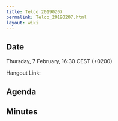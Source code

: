```yaml
---
title: Telco 20190207
permalink: Telco_20190207.html
layout: wiki
---
```


Date
----

Thursday, 7 February, 16:30 CEST (+0200)

<!-- end of autogeneration -->

Hangout Link:

Agenda
------


Minutes
-------
